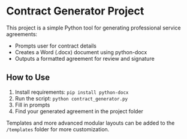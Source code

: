 # Contract Generator Project

This project is a simple Python tool for generating professional service agreements:

- Prompts user for contract details
- Creates a Word (.docx) document using python-docx
- Outputs a formatted agreement for review and signature

## How to Use

1. Install requirements: `pip install python-docx`
2. Run the script: `python contract_generator.py`
3. Fill in prompts
4. Find your generated agreement in the project folder

Templates and more advanced modular layouts can be added to the `/templates` folder for more customization.
